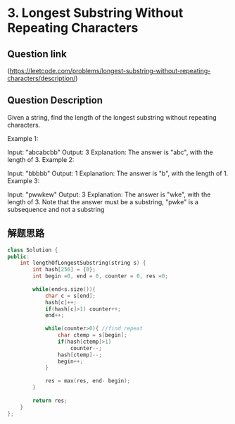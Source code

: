 # 3. Longest Substring Without Repeating Characters

## Question link
(https://leetcode.com/problems/longest-substring-without-repeating-characters/description/)

## Question Description
Given a string, find the length of the longest substring without repeating characters.

Example 1:

Input: "abcabcbb"
Output: 3 
Explanation: The answer is "abc", with the length of 3. 
Example 2:

Input: "bbbbb"
Output: 1
Explanation: The answer is "b", with the length of 1.
Example 3:

Input: "pwwkew"
Output: 3
Explanation: The answer is "wke", with the length of 3. 
             Note that the answer must be a substring, "pwke" is a subsequence and not a substring

## 解题思路


```c++
class Solution {
public:
    int lengthOfLongestSubstring(string s) {
        int hash[256] = {0};
        int begin =0, end = 0, counter = 0, res =0;
        
        while(end<s.size()){
            char c = s[end];
            hash[c]++;
            if(hash[c]>1) counter++;
            end++;
            
            while(counter>0){ //find repeat
                char ctemp = s[begin];
                if(hash[ctemp]>1)
                    counter--;
                hash[ctemp]--;
                begin++;
            }
            
            res = max(res, end- begin); 
        }
        
        return res;
    }
};
```
